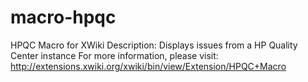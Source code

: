 # macro-hpqc
HPQC Macro for XWiki
Description: Displays issues from a HP Quality Center instance
For more information, please visit: http://extensions.xwiki.org/xwiki/bin/view/Extension/HPQC+Macro